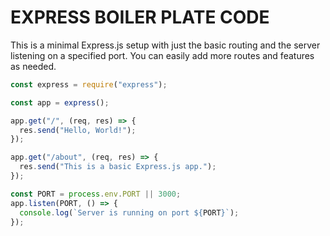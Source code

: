 # EXPRESS BOILER PLATE CODE

This is a minimal Express.js setup with just the basic routing and the server listening on a specified port. You can easily add more routes and features as needed.

```javascript
const express = require("express");

const app = express();

app.get("/", (req, res) => {
  res.send("Hello, World!");
});

app.get("/about", (req, res) => {
  res.send("This is a basic Express.js app.");
});

const PORT = process.env.PORT || 3000;
app.listen(PORT, () => {
  console.log(`Server is running on port ${PORT}`);
});
```
